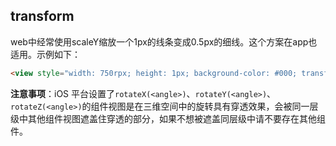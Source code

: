 ## transform


<!-- CSSJSON.transform.description -->

<!-- CSSJSON.transform.syntax -->

<!-- CSSJSON.transform.values -->

<!-- CSSJSON.transform.defaultValue -->

<!-- CSSJSON.transform.unixTags -->


web中经常使用scaleY缩放一个1px的线条变成0.5px的细线。这个方案在app也适用。示例如下：
```html
<view style="width: 750rpx; height: 1px; background-color: #000; transform: scaleY(0.5)"></view>
```

**注意事项**：iOS 平台设置了`rotateX(<angle>)`、`rotateY(<angle>)`、`rotateZ(<angle>)`的组件视图是在三维空间中的旋转具有穿透效果，会被同一层级中其他组件视图遮盖住穿透的部分，如果不想被遮盖同层级中请不要存在其他组件。

<!-- CSSJSON.transform.compatibility -->

<!-- CSSJSON.transform.reference -->
